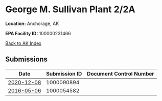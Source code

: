 # George M. Sullivan Plant 2/2A

**Location:** Anchorage, AK

**EPA Facility ID:** 100000231466

[Back to AK Index](../../index.md)

## Submissions

| Date | Submission ID | Document Control Number |
|------|--------------|-------------------------|
| [2020-12-08](submissions/1000090894.md) | 1000090894 |  |
| [2016-05-06](submissions/1000054582.md) | 1000054582 |  |
